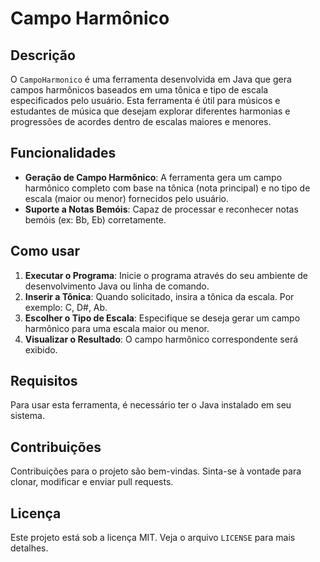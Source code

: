 # Campo Harmônico

## Descrição
O `CampoHarmonico` é uma ferramenta desenvolvida em Java que gera campos harmônicos baseados em uma tônica e tipo de escala especificados pelo usuário. Esta ferramenta é útil para músicos e estudantes de música que desejam explorar diferentes harmonias e progressões de acordes dentro de escalas maiores e menores.

## Funcionalidades
- **Geração de Campo Harmônico**: A ferramenta gera um campo harmônico completo com base na tônica (nota principal) e no tipo de escala (maior ou menor) fornecidos pelo usuário.
- **Suporte a Notas Bemóis**: Capaz de processar e reconhecer notas bemóis (ex: Bb, Eb) corretamente.

## Como usar
1. **Executar o Programa**: Inicie o programa através do seu ambiente de desenvolvimento Java ou linha de comando.
2. **Inserir a Tônica**: Quando solicitado, insira a tônica da escala. Por exemplo: C, D#, Ab.
3. **Escolher o Tipo de Escala**: Especifique se deseja gerar um campo harmônico para uma escala maior ou menor.
4. **Visualizar o Resultado**: O campo harmônico correspondente será exibido.

## Requisitos
Para usar esta ferramenta, é necessário ter o Java instalado em seu sistema.

## Contribuições
Contribuições para o projeto são bem-vindas. Sinta-se à vontade para clonar, modificar e enviar pull requests.

## Licença
Este projeto está sob a licença MIT. Veja o arquivo `LICENSE` para mais detalhes.

